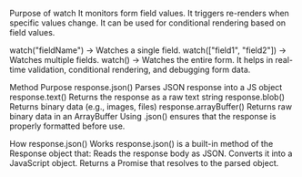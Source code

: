 Purpose of watch
It monitors form field values.
It triggers re-renders when specific values change.
It can be used for conditional rendering based on field values.


watch("fieldName") → Watches a single field.
watch(["field1", "field2"]) → Watches multiple fields.
watch() → Watches the entire form.
It helps in real-time validation, conditional rendering, and debugging form data.




Method	Purpose
response.json()	Parses JSON response into a JS object
response.text()	Returns the response as a raw text string
response.blob()	Returns binary data (e.g., images, files)
response.arrayBuffer()	Returns raw binary data in an ArrayBuffer
Using .json() ensures that the response is properly formatted before use.



How response.json() Works
response.json() is a built-in method of the Response object that:
Reads the response body as JSON.
Converts it into a JavaScript object.
Returns a Promise that resolves to the parsed object.

